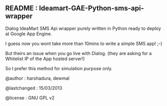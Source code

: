   README : Ideamart-GAE-Python-sms-api-wrapper
--------------------------------------

Dialog IdeaMart SMS Api wrapper purely written in Python ready to deploy at Google App Engine. 

I guess now you wont take more than 10mins to write a simple SMS app! ;-)

But theirs an issue when you go live with Dialog. (they are asking for a Whitelist IP of the App hosted server!) 

So I prefer this method for simulation purpose only.

@author : harshadura, dewmal

@lastchanged : 15/03/2013

@license : GNU GPL v2


